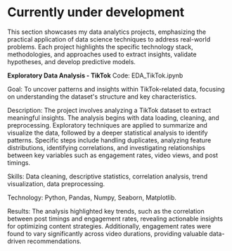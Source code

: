 # Currently under development 
This section showcases my data analytics projects, emphasizing the practical application of data science techniques to address real-world problems. Each project highlights the specific technology stack, methodologies, and approaches used to extract insights, validate hypotheses, and develop predictive models.

**Exploratory Data Analysis - TikTok**
Code: EDA_TikTok.ipynb

Goal: To uncover patterns and insights within TikTok-related data, focusing on understanding the dataset's structure and key characteristics.

Description:
The project involves analyzing a TikTok dataset to extract meaningful insights. The analysis begins with data loading, cleaning, and preprocessing. Exploratory techniques are applied to summarize and visualize the data, followed by a deeper statistical analysis to identify patterns. Specific steps include handling duplicates, analyzing feature distributions, identifying correlations, and investigating relationships between key variables such as engagement rates, video views, and post timings.

Skills: Data cleaning, descriptive statistics, correlation analysis, trend visualization, data preprocessing.

Technology: Python, Pandas, Numpy, Seaborn, Matplotlib.

Results:
The analysis highlighted key trends, such as the correlation between post timings and engagement rates, revealing actionable insights for optimizing content strategies. Additionally, engagement rates were found to vary significantly across video durations, providing valuable data-driven recommendations.

